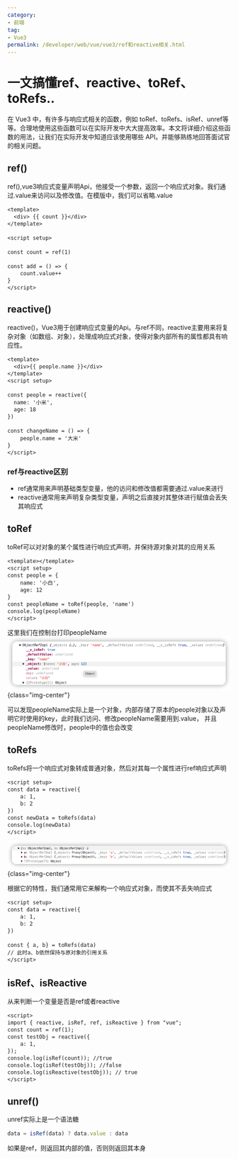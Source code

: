 ```yaml
---
category:
- 前端
tag:
- Vue3
permalink: /developer/web/vue/vue3/ref和reactive相关.html
---
```


# 一文搞懂ref、reactive、toRef、toRefs..

在 Vue3 中，有许多与响应式相关的函数，例如 toRef、toRefs、isRef、unref等等。合理地使用这些函数可以在实际开发中大大提高效率。本文将详细介绍这些函数的用法，让我们在实际开发中知道应该使用哪些 API。并能够熟练地回答面试官的相关问题。

## ref()

ref(),vue3响应式变量声明Api，他接受一个参数，返回一个响应式对象。我们通过.value来访问以及修改值。在模版中，我们可以省略.value

```vue
<template>
  <div> {{ count }}</div>
</template>

<script setup>

const count = ref(1)

const add = () => {
    count.value++
}
</script>
```

## reactive()
reactive()，Vue3用于创建响应式变量的Api。与ref不同，reactive主要用来将复杂对象（如数组、对象），处理成响应式对象，使得对象内部所有的属性都具有响应性。

```vue
<template>
  <div>{{ people.name }}</div>
</template>
<script setup>

const people = reactive({
  name: '小米',
  age: 18
})

const changeName = () => {
    people.name = '大米'
}
</script>
```

### ref与reactive区别
- ref通常用来声明基础类型变量，他的访问和修改值都需要通过.value来进行
- reactive通常用来声明复杂类型变量，声明之后直接对其整体进行赋值会丢失其响应式

## toRef
toRef可以对对象的某个属性进行响应式声明，并保持源对象对其的应用关系

```vue
<template></template>
<script setup>
const people = {
    name: '小白',
    age: 12
}
const peopleName = toRef(people, 'name')
console.log(peopleName)
</script>
```
这里我们在控制台打印peopleName
![](./img/toRef.png){class="img-center"}

可以发现peopleName实际上是一个对象，内部存储了原本的people对象以及声明它时使用的key，此时我们访问、修改peopleName需要用到.value， 并且peopleName修改时，people中的值也会改变

## toRefs
toRefs将一个响应式对象转成普通对象，然后对其每一个属性进行ref响应式声明

```vue
<script setup>
const data = reactive({
    a: 1,
    b: 2
})
const newData = toRefs(data)
console.log(newData)
</script>
```
![](./img/toRefs.png){class="img-center"}

根据它的特性，我们通常用它来解构一个响应式对象，而使其不丢失响应式
```vue
<script setup>
const data = reactive({
    a: 1,
    b: 2
})

const { a, b} = toRefs(data)
// 此时a、b依然保持与原对象的引用关系
</script>
```
## isRef、isReactive
从来判断一个变量是否是ref或者reactive

```vue
<script>
import { reactive, isRef, ref, isReactive } from "vue";
const count = ref(1);
const testObj = reactive({
    a: 1,
});
console.log(isRef(count)); //true
console.log(isRef(testObj)); //false
console.log(isReactive(testObj)); // true
</script>
```

## unref()
unref实际上是一个语法糖
```js
data = isRef(data) ? data.value : data
```
如果是ref，则返回其内部的值，否则则返回其本身


